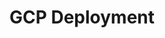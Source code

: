 ---
title: GCP Deployment
description: Learn how to deploy Pachyderm on GCP
tags: ["2.3.x", "deployment", "cloud", "gcp",]
categories:
series:
date:
weight: 2
---